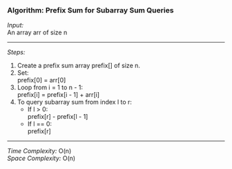 ### Algorithm: Prefix Sum for Subarray Sum Queries

*Input:*  
An array arr of size n

---

*Steps:*

1. Create a prefix sum array prefix[] of size n.
2. Set:  
   prefix[0] = arr[0]
3. Loop from i = 1 to n - 1:  
   prefix[i] = prefix[i - 1] + arr[i]
4. To query subarray sum from index l to r:
   - If l > 0:  
     prefix[r] - prefix[l - 1]
   - If l == 0:  
     prefix[r]

---

*Time Complexity:* O(n)  
*Space Complexity:* O(n)